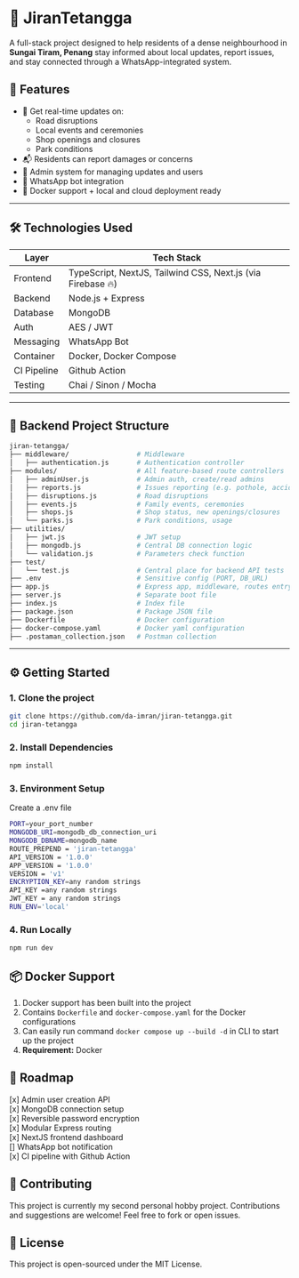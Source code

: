 # 🏡 JiranTetangga

A full-stack project designed to help residents of a dense neighbourhood in **Sungai Tiram, Penang** stay informed about local updates, report issues, and stay connected through a WhatsApp-integrated system.

## 🚀 Features

- 📢 Get real-time updates on:
  - Road disruptions
  - Local events and ceremonies
  - Shop openings and closures
  - Park conditions
- 📬 Residents can report damages or concerns
- 🧠 Admin system for managing updates and users
- 🤖 WhatsApp bot integration
- 🐳 Docker support + local and cloud deployment ready

---

## 🛠️ Technologies Used

| Layer        | Tech Stack           |
|--------------|----------------------|
| Frontend     | TypeScript, NextJS, Tailwind CSS, Next.js (via Firebase 🔥)   |
| Backend      | Node.js + Express    |
| Database     | MongoDB              |
| Auth         | AES / JWT |
| Messaging    | WhatsApp Bot	|
| Container    | Docker, Docker Compose |
| CI Pipeline  | Github Action     |
| Testing      | Chai / Sinon / Mocha	|

---

## 📂 Backend Project Structure
```bash
jiran-tetangga/
├── middleware/                 # Middleware
│   ├── authentication.js       # Authentication controller
├── modules/                    # All feature-based route controllers
│   ├── adminUser.js            # Admin auth, create/read admins
│   ├── reports.js              # Issues reporting (e.g. pothole, accidents)
│   ├── disruptions.js          # Road disruptions
│   ├── events.js               # Family events, ceremonies
│   ├── shops.js                # Shop status, new openings/closures
│   └── parks.js                # Park conditions, usage
├── utilities/
│   ├── jwt.js                  # JWT setup
│   ├── mongodb.js              # Central DB connection logic
│   └── validation.js           # Parameters check function
├── test/
│   └── test.js                 # Central place for backend API tests
├── .env                        # Sensitive config (PORT, DB_URL)
├── app.js                      # Express app, middleware, routes entry
├── server.js                   # Separate boot file
├── index.js                    # Index file
├── package.json                # Package JSON file
├── Dockerfile                  # Docker configuration
├── docker-compose.yaml         # Docker yaml configuration
├── .postaman_collection.json   # Postman collection
```

---

## ⚙️ Getting Started

### 1. Clone the project

```bash
git clone https://github.com/da-imran/jiran-tetangga.git
cd jiran-tetangga
```

### 2. Install Dependencies
```bash
npm install
```

### 3. Environment Setup
Create a .env file
```bash
PORT=your_port_number
MONGODB_URI=mongodb_db_connection_uri
MONGODB_DBNAME=mongodb_name
ROUTE_PREPEND = 'jiran-tetangga'
API_VERSION = '1.0.0'
APP_VERSION = '1.0.0'
VERSION = 'v1'
ENCRYPTION_KEY=any random strings
API_KEY =any random strings
JWT_KEY = any random strings
RUN_ENV='local'
```

### 4. Run Locally
```bash
npm run dev
```

## 📦 Docker Support 
1.  Docker support has been built into the project
2.  Contains `Dockerfile` and `docker-compose.yaml` for the Docker configurations
3.  Can easily run command `docker compose up --build -d` in CLI to start up the project
4.  **Requirement:** Docker

## 📌 Roadmap 
[x] Admin user creation API </br>
[x] MongoDB connection setup </br>
[x] Reversible password encryption </br>
[x] Modular Express routing </br>
[x] NextJS frontend dashboard </br>
[] WhatsApp bot notification </br>
[x] CI pipeline with Github Action </br>

## 🤝 Contributing
This project is currently my second personal hobby project. Contributions and suggestions are welcome! Feel free to fork or open issues.

## 📜 License
This project is open-sourced under the MIT License.
